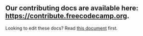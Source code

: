 ## Our contributing docs are available here: <https://contribute.freecodecamp.org>.

Looking to edit these docs? Read [this document](how-to-work-on-the-docs-theme.md) first.